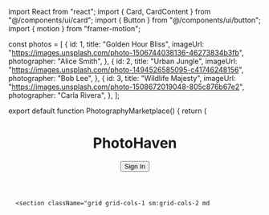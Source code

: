 import React from "react";
import { Card, CardContent } from "@/components/ui/card";
import { Button } from "@/components/ui/button";
import { motion } from "framer-motion";

const photos = [
  {
    id: 1,
    title: "Golden Hour Bliss",
    imageUrl: "https://images.unsplash.com/photo-1506744038136-46273834b3fb",
    photographer: "Alice Smith",
  },
  {
    id: 2,
    title: "Urban Jungle",
    imageUrl: "https://images.unsplash.com/photo-1494526585095-c41746248156",
    photographer: "Bob Lee",
  },
  {
    id: 3,
    title: "Wildlife Majesty",
    imageUrl: "https://images.unsplash.com/photo-1508672019048-805c876b67e2",
    photographer: "Carla Rivera",
  },
];

export default function PhotographyMarketplace() {
  return (
    <main className="p-6 space-y-10">
      <header className="flex justify-between items-center">
        <h1 className="text-4xl font-bold">PhotoHaven</h1>
        <Button>Sign In</Button>
      </header>

      <section className="grid grid-cols-1 sm:grid-cols-2 md
